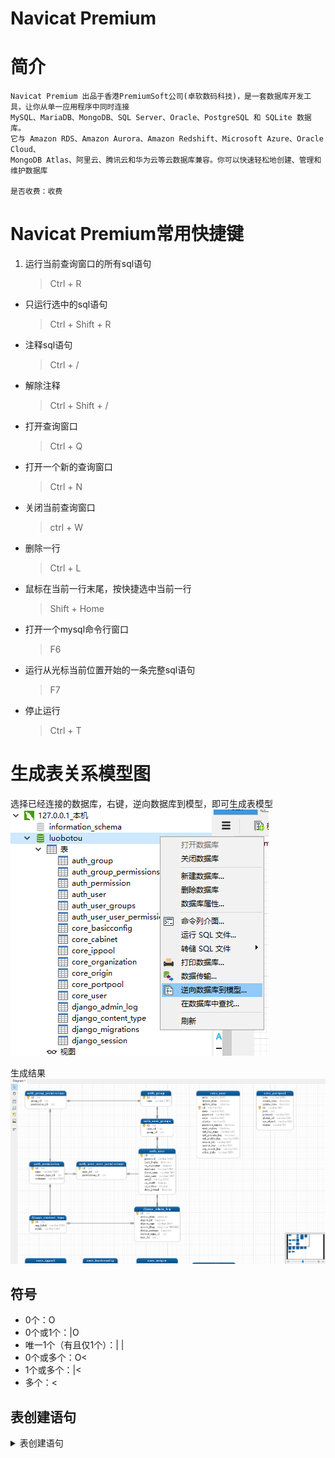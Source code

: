 Navicat Premium
==

# 简介
```text
Navicat Premium 出品于香港PremiumSoft公司(卓软数码科技)，是一套数据库开发工具，让你从单一应用程序中同时连接 
MySQL、MariaDB、MongoDB、SQL Server、Oracle、PostgreSQL 和 SQLite 数据库。
它与 Amazon RDS、Amazon Aurora、Amazon Redshift、Microsoft Azure、Oracle Cloud、
MongoDB Atlas、阿里云、腾讯云和华为云等云数据库兼容。你可以快速轻松地创建、管理和维护数据库

是否收费：收费
```

# Navicat Premium常用快捷键
1. 运行当前查询窗口的所有sql语句
    >Ctrl + R 
* 只运行选中的sql语句
    >Ctrl + Shift + R 
* 注释sql语句
    >Ctrl + / 
* 解除注释
    >Ctrl + Shift + / 
* 打开查询窗口
    >Ctrl + Q 
* 打开一个新的查询窗口
    >Ctrl + N 
* 关闭当前查询窗口
    >ctrl + W
* 删除一行
    >Ctrl + L 

* 鼠标在当前一行末尾，按快捷选中当前一行
    >Shift + Home 
* 打开一个mysql命令行窗口
    >F6  
* 运行从光标当前位置开始的一条完整sql语句
    >F7
* 停止运行
    >Ctrl + T
    
    
# 生成表关系模型图
选择已经连接的数据库，右键，逆向数据库到模型，即可生成表模型  
![](./images/表模型1.png)  

生成结果
![](./images/表模型2.png)  

## 符号
* 0个：O
* 0个或1个：|O 
* 唯一1个（有且仅1个）：| |
* 0个或多个：O<
* 1个或多个：|<
* 多个：< 

## 表创建语句
<details>
<summary>表创建语句</summary>

* auth_group_permissions
    ```mysql
    SET FOREIGN_KEY_CHECKS=0;
    
    -- ----------------------------
    -- Table structure for auth_group_permissions
    -- ----------------------------
    DROP TABLE IF EXISTS `auth_group_permissions`;
    CREATE TABLE `auth_group_permissions` (
        `id` int(11) NOT NULL AUTO_INCREMENT,
        `group_id` int(11) NOT NULL,
        `permission_id` int(11) NOT NULL,
        PRIMARY KEY (`id`),
        UNIQUE KEY `auth_group_permissions_group_id_permission_id_0cd325b0_uniq` (`group_id`,`permission_id`),
        KEY `auth_group_permissio_permission_id_84c5c92e_fk_auth_perm` (`permission_id`),
        CONSTRAINT `auth_group_permissio_permission_id_84c5c92e_fk_auth_perm` FOREIGN KEY (`permission_id`) REFERENCES `auth_permission` (`id`),
        CONSTRAINT `auth_group_permissions_group_id_b120cbf9_fk_auth_group_id` FOREIGN KEY (`group_id`) REFERENCES `auth_group` (`id`)
    ) ENGINE=InnoDB DEFAULT CHARSET=utf8;
    ```
    
* auth_group
```mysql
SET FOREIGN_KEY_CHECKS=0;

-- ----------------------------
-- Table structure for auth_group
-- ----------------------------
DROP TABLE IF EXISTS `auth_group`;
CREATE TABLE `auth_group` (
    `id` int(11) NOT NULL AUTO_INCREMENT,
    `name` varchar(150) NOT NULL,
    PRIMARY KEY (`id`),
    UNIQUE KEY `name` (`name`)
) ENGINE=InnoDB DEFAULT CHARSET=utf8;
```

* auth_permission
```mysql
SET FOREIGN_KEY_CHECKS=0;

-- ----------------------------
-- Table structure for auth_permission
-- ----------------------------
DROP TABLE IF EXISTS `auth_permission`;
CREATE TABLE `auth_permission` (
    `id` int(11) NOT NULL AUTO_INCREMENT,
    `name` varchar(255) NOT NULL,
    `content_type_id` int(11) NOT NULL,
    `codename` varchar(100) NOT NULL,
    PRIMARY KEY (`id`),
    UNIQUE KEY `auth_permission_content_type_id_codename_01ab375a_uniq` (`content_type_id`,`codename`),
    CONSTRAINT `auth_permission_content_type_id_2f476e4b_fk_django_co` FOREIGN KEY (`content_type_id`) REFERENCES `django_content_type` (`id`)
) ENGINE=InnoDB AUTO_INCREMENT=53 DEFAULT CHARSET=utf8;
```
</details>